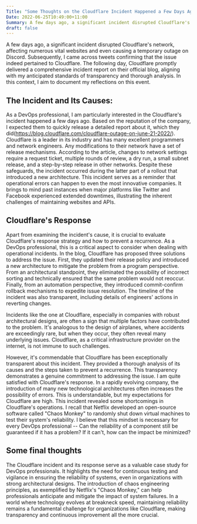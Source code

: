 ```yaml
---
Title: "Some Thoughts on the Cloudflare Incident Happened a Few Days Ago"
Date: 2022-06-25T10:49:00+11:00
Summary: A few days ago, a significant incident disrupted Cloudflare's network, affecting numerous vital websites and even causing a temporary outage on Discord. Subsequently, I came across tweets confirming that the issue indeed pertained to Cloudflare. The following day, Cloudflare promptly delivered a comprehensive incident report on their official blog, aligning with my anticipated standards of transparency and thorough analysis. In this context, I aim to document my reflections on this event.
draft: false
---
```


A few days ago, a significant incident disrupted Cloudflare's network, affecting numerous vital websites and even causing a temporary outage on Discord. Subsequently, I came across tweets confirming that the issue indeed pertained to Cloudflare. The following day, Cloudflare promptly delivered a comprehensive incident report on their official blog, aligning with my anticipated standards of transparency and thorough analysis. In this context, I aim to document my reflections on this event.

## The Incident and Its Causes:

As a DevOps professional, I am particularly interested in the Cloudflare's incident happened a few days ago. Based on the reputation of the company, I expected them to quickly release a detailed report about it, which they did(https://blog.cloudflare.com/cloudflare-outage-on-june-21-2022/). Cloudflare is a leader in its industry and has many excellent programmers and network engineers. Any modifications to their network have a set of release mechanisms. According to the article, changes to network settings require a request ticket, multiple rounds of review, a dry run, a small subnet release, and a step-by-step release in other networks. Despite these safeguards, the incident occurred during the latter part of a rollout that introduced a new architecture. This incident serves as a reminder that operational errors can happen to even the most innovative companies. It brings to mind past instances when major platforms like Twitter and Facebook experienced extended downtimes, illustrating the inherent challenges of maintaining websites and APIs.

## Cloudflare's Response

Apart from examining the incident's cause, it is crucial to evaluate Cloudflare's response strategy and how to prevent a recurrence. As a DevOps professional, this is a critical aspect to consider when dealing with operational incidents. In the blog, Cloudflare has proposed three solutions to address the issue. First, they updated their release policy and introduced a new architecture to mitigate the problem from a program perspective. From an architectural standpoint, they eliminated the possibility of incorrect sorting and technically ensured that the same problem would not reoccur. Finally, from an automation perspective, they introduced commit-confirm rollback mechanisms to expedite issue resolution. The timeline of the incident was also transparent, including details of engineers' actions in reverting changes. 

Incidents like the one at Cloudflare, especially in companies with robust architectural designs, are often a sign that multiple factors have contributed to the problem. It's analogous to the design of airplanes, where accidents are exceedingly rare, but when they occur, they often reveal many underlying issues. Cloudflare, as a critical infrastructure provider on the internet, is not immune to such challenges.

However, it's commendable that Cloudflare has been exceptionally transparent about this incident. They provided a thorough analysis of its causes and the steps taken to prevent a recurrence. This transparency demonstrates a genuine commitment to addressing the issue. I am quite satisfied with Cloudflare's response. In a rapidly evolving company, the introduction of many new technological architectures often increases the possibility of errors. This is understandable, but my expectations for Cloudflare are high. This incident revealed some shortcomings in Cloudflare's operations. I recall that Netflix developed an open-source software called "Chaos Monkey" to randomly shut down virtual machines to test their system's reliability. I believe that this mindset is necessary for every DevOps professional -- Can the reliability of a component still be guaranteed if it has a problem? If it can't, how can the impact be minimized?

## Some final thoughts

The Cloudflare incident and its response serve as a valuable case study for DevOps professionals. It highlights the need for continuous testing and vigilance in ensuring the reliability of systems, even in organizations with strong architectural designs. The introduction of chaos engineering principles, as exemplified by Netflix's "Chaos Monkey," can help professionals anticipate and mitigate the impact of system failures. In a world where technology evolves at breakneck speed, maintaining reliability remains a fundamental challenge for organizations like Cloudflare, making transparency and continuous improvement all the more crucial.